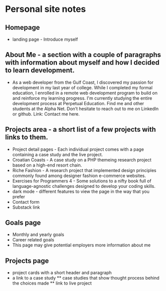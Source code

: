 # Personal site notes
## Homepage
* landing page - Introduce myself

## About Me - a section with a couple of paragraphs with information about myself and how I decided to learn development.
* As a web developer from the Gulf Coast, I discovered my passion for development in my last year of college. While I completed my formal education, I  enrolled in a remote web development program to build on and reinforce my learning progress. I'm currently studying the entire development process at   Perpetual Education. Find me and other students at the Alpha Net. Don’t hesitate to reach out to me on LinkedIn or github. Link: Contact me here.
## Projects area - a short list of a few projects with links to them.
  * Project detail pages - Each individual project comes with a page containing a case study and the live project. 
  * Croatian Coasts - A case study on a PHP themeing research project based on a high-end resort chain.
  * Riche Fashion - A research project that implemented design principles commonly found among designer fashion e-commerce websites.
  * Exercises for Programmers 4 - Some solutions to a nifty book full of language-agnostic challenges designed to develop your coding skills.
* dark mode - different features to view the page in the way that you prefer
* Contact form 
* Substack link
## Goals page
* Monthly and yearly goals
* Career related goals 
* This page may give potential employers more information about me
## Projects page
* project cards with a short header and paragraph
* a link to a case study
** case studies that show thought process behind the choices made
** link to live project
